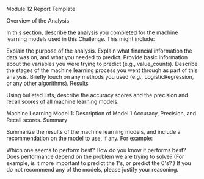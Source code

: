 Module 12 Report Template

Overview of the Analysis

In this section, describe the analysis you completed for the machine learning models used in this Challenge. This might include:

Explain the purpose of the analysis.
Explain what financial information the data was on, and what you needed to predict.
Provide basic information about the variables you were trying to predict (e.g., value_counts).
Describe the stages of the machine learning process you went through as part of this analysis.
Briefly touch on any methods you used (e.g., LogisticRegression, or any other algorithms).
Results

Using bulleted lists, describe the accuracy scores and the precision and recall scores of all machine learning models.

Machine Learning Model 1:
Description of Model 1 Accuracy, Precision, and Recall scores.
Summary

Summarize the results of the machine learning models, and include a recommendation on the model to use, if any. For example:

Which one seems to perform best? How do you know it performs best?
Does performance depend on the problem we are trying to solve? (For example, is it more important to predict the 1's, or predict the 0's? )
If you do not recommend any of the models, please justify your reasoning.
